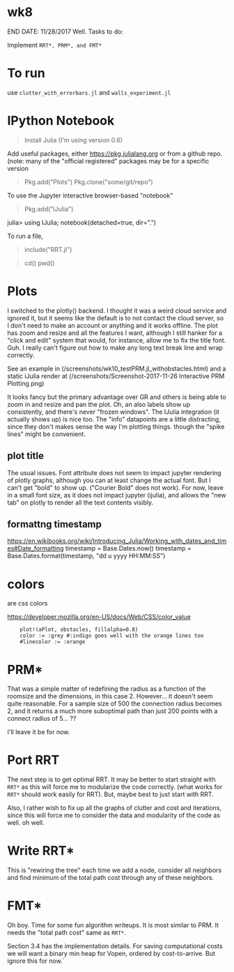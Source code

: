 # wk8
END DATE: 11/28/2017
Well. Tasks to do: 

Implement `RRT*, PRM*, and FMT*`

# To run
use 
`clutter_with_errorbars.jl`
and 
`walls_experiment.jl`


# IPython Notebook

> Install Julia (I'm using version 0.6)

Add useful packages, either https://pkg.julialang.org or from a github repo.
(note: many of the "official registered" packages may be for a specific version

> Pkg.add("Plots")
> Pkg.clone("some/git/repo")


To use the Jupyter interactive browser-based "notebook"
> Pkg.add("IJulia")

julia> using IJulia; notebook(detached=true, dir=".")



To run a file,
> include("RRT.jl")

> cd()
> pwd()



# Plots

I switched to the plotly() backend. I thought it was a weird cloud service and
ignored it, but it seems like the default is to not contact the cloud server,
so I don't need to make an account or anything and it works offline.  The plot
has zoom and resize and all the features I want, although I still hanker for a
"click and edit" system that would, for instance, allow me to fix the title
font. Guh. I really can't figure out how to make any long text break line and
wrap correctly.

See an example in (/screenshots/wk10_testPRM.jl_withobstacles.html)
and a static iJulia render at (/screenshots/Screenshot-2017-11-26 Interactive PRM Plotting.png)

It looks fancy but the primary advantage over GR and others is being able to
zoom in and resize and pan the plot. Oh, an also labels show up consistently,
and there's never "frozen windows". The IJulia integration (it actually shows
up) is nice too. The "info" datapoints are a little distracting, since they
don't makes sense the way I'm plotting things.  though the "spike
lines" might be convenient.


## plot title 

The usual issues.
Font attribute does not seem to impact jupyter rendering of plotly graphs, although you can at least change the actual font.
But I can't get "bold" to show up. ("Courier Bold" does not work).
For now, leave in a small font size, as it does not impact jupyter (ijulia),
and allows the "new tab" on plotly to render all the text contents visibly.


## formattng timestamp

<https://en.wikibooks.org/wiki/Introducing_Julia/Working_with_dates_and_times#Date_formatting>
    timestamp = Base.Dates.now()
    timestamp = Base.Dates.format(timestamp, "dd u yyyy HH:MM:SS")



# colors

are css colors

<https://developer.mozilla.org/en-US/docs/Web/CSS/color_value>

        plot!(aPlot, obstacles, fillalpha=0.8)
        color := :grey #:indigo goes well with the orange lines too
        #linecolor := :orange


# PRM*

That was a simple matter of redefining the radius as a function of the roomsize
and the dimensions, in this case 2. However... it doesn't seem quite reasonable.
For a sample size of 500 the connection radius becomes 2, and it returns a much
more suboptimal path than just 200 points with a connect radius of 5... ??

I'll leave it be for now.

#  Port RRT

The next step is to get optimal RRT. It may be better to start straight with
`RRT*` as this will force me to modularize the code correctly. (what works for
`RRT*` should work easily for RRT). But, maybe best to just start with RRT.

Also, I rather wish to fix up all the graphs of clutter and cost and iterations,
since this will force me to consider the data and modularity of the code as
well. oh well.

# Write RRT*

This is "rewiring the tree" each time we add a node, consider all neighbors and
find minimum of the total path cost through any of these neighbors.

# FMT*

Oh boy. Time for some fun algorithm writeups.
It is most similar to PRM. It needs the "total path cost" same as `RRT*`.

Section 3.4 has the implementation details. For saving computational costs we
will want a binary min heap for Vopen, ordered by cost-to-arrive. But ignore
this for now.`
